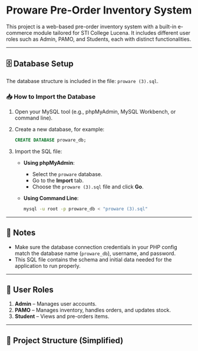 # Proware Pre-Order Inventory System

This project is a web-based pre-order inventory system with a built-in e-commerce module tailored for STI College Lucena. It includes different user roles such as Admin, PAMO, and Students, each with distinct functionalities.

---

## 🗄️ Database Setup

The database structure is included in the file: `proware (3).sql`.

### 📥 How to Import the Database

1. Open your MySQL tool (e.g., phpMyAdmin, MySQL Workbench, or command line).
2. Create a new database, for example:

    ```sql
    CREATE DATABASE proware_db;
    ```

3. Import the SQL file:

    - **Using phpMyAdmin**:
        - Select the `proware` database.
        - Go to the **Import** tab.
        - Choose the `proware (3).sql` file and click **Go**.

    - **Using Command Line**:
        ```bash
        mysql -u root -p proware_db < "proware (3).sql"
        ```

---

## 🧾 Notes

- Make sure the database connection credentials in your PHP config match the database name (`proware_db`), username, and password.
- This SQL file contains the schema and initial data needed for the application to run properly.

---

## 🧠 User Roles

1. **Admin** – Manages user accounts.
2. **PAMO** – Manages inventory, handles orders, and updates stock.
3. **Student** – Views and pre-orders items.

---

## 📂 Project Structure (Simplified)

